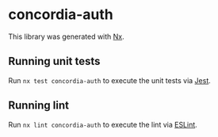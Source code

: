 # concordia-auth

This library was generated with [Nx](https://nx.dev).

## Running unit tests

Run `nx test concordia-auth` to execute the unit tests via [Jest](https://jestjs.io).

## Running lint

Run `nx lint concordia-auth` to execute the lint via [ESLint](https://eslint.org/).
